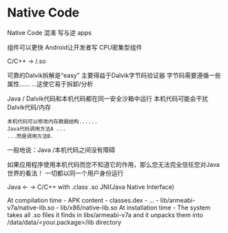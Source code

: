 # Native Code
Native Code 混淆
写与逆 apps

组件可以更快
Android让开发者写 CPU密集型组件

C/C++ -> /.so 

可靠的Dalvik拆解是“easy”
	主要得益于Dalvik字节码验证器
	字节码需要遵循一些属性......
	...这使它易于拆卸/分析

Java / Dalvik代码和本机代码都在同一安全沙箱中运行
	本机代码可能会干扰Dalvik代码/内存

	本机代码可以修改内存数据结构......
	Java代码调用方法A ...
	...而是调用方法B.

一般地说：Java /本机代码之间没有障碍

如果应用程序使用本机代码而您不知道它的作用，那么您无法完全信任您对Java世界的看法！
一切都以同一个用户身份运行

Java <- -> C/C++ with 
.class		.so		JNI(Java Native Interface)

At compilation time
	- APK content
	  - classes.dex
	  - ...
	  - lib/armeabi-v7a/native-lib.so
	  - lib/x86/native-lib.so
At installation time
	- The system takes all .so files it finds in libs/armeabi-v7a and it unpacks them  into /data/data/<your.package>/lib directory


